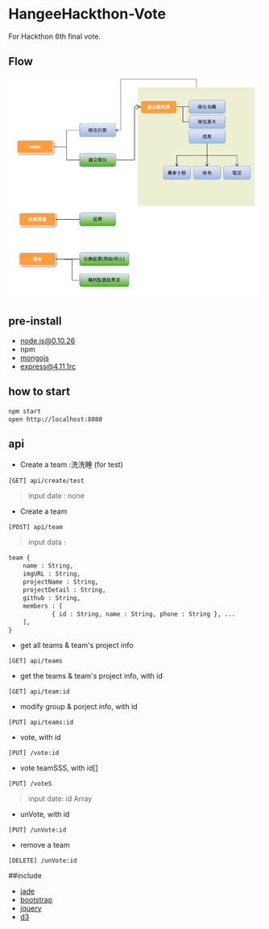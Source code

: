 # HangeeHackthon-Vote

For Hackthon 6th final vote. 

## Flow

![流程圖](public/images/flow.png)

## pre-install

 * node.js@0.10.26
 * npm
 * [mongojs](https://github.com/mafintosh/mongojs)
 * [express@4.11.1rc](http://github.com/strongloop/express/)

## how to start

```
npm start
open http://localhost:8080
```

## api



* Create a team :洗洗睡 (for test)
```
[GET] api/create/test
```
>input date : none



* Create a team
```
[POST] api/team
```
>input data :
```
team {
	name : String,
	imgURL : String,
	projectName : String,
	projectDetail : String,
	github : String,
	members : [
			{ id : String, name : String, phone : String }, ...	
	],
}
```



* get all teams & team's project info
```
[GET] api/teams
```



* get the teams & team's project info, with id
```
[GET] api/team:id
```


* modify group & porject info, with id
```
[PUT] api/teams:id
```


* vote, with id
```
[PUT] /vote:id
```

* vote teamSSS, with id[]

```
[PUT] /voteS
```
>	input date: id Array


* unVote, with id
```
[PUT] /unVote:id
```


* remove a team
```
[DELETE] /unVote:id
```





##include

 * [jade](http://jade-lang.com/)
 * [bootstrap](http://getbootstrap.com/)
 * [jquery](http://jquery.com/)
 * [d3](https://github.com/mbostock/d3)
